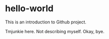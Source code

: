 # hello-world

This is an introduction to Github project.

Tmjunkie here. Not describing myself. Okay, bye. 
